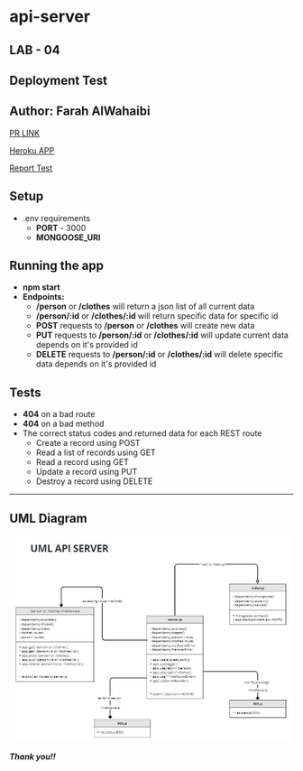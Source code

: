 # api-server

## LAB - 04

## **Deployment Test**
## **Author: Farah AlWahaibi**

[PR LINK](https://github.com/farahalwahaibi/api-server-/pull/1)

[Heroku APP](https://api-server-2021.herokuapp.com/)

[Report Test](https://github.com/farahalwahaibi/api-server-/actions)

## **Setup**
* .env requirements
  * **PORT** - 3000
  * **MONGOOSE_URI**


## **Running the app**
* **npm start**
* **Endpoints:**
   * **/person** or **/clothes** will return a json list of all current data 
   * **/person/:id** or **/clothes/:id** will return specific data for specific id
   * **POST** requests to **/person** or **/clothes** will create new data 
   * **PUT** requests to **/person/:id** or **/clothes/:id** will update current data depends on it's provided id
   * **DELETE** requests to **/person/:id** or **/clothes/:id** will delete specific data depends on it's provided id


## **Tests**
* **404** on a bad route
* **404** on a bad method
* The correct status codes and returned data for each REST route
  * Create a record using POST
  * Read a list of records using GET
  * Read a record using GET
  * Update a record using PUT
  * Destroy a record using DELETE

***

## **UML Diagram**


![uml-diagram](Capture.JPG)


***Thank you!!***
